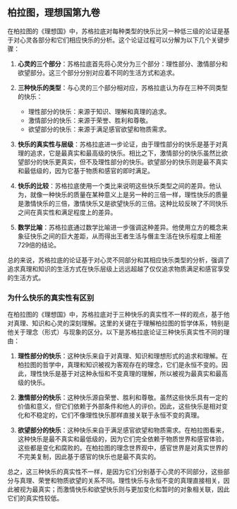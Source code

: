 ## 柏拉图，理想国第九卷
在柏拉图的《理想国》中，苏格拉底对每种类型的快乐比另一种低三级的论证是基于对心灵各部分和它们相应快乐的分析。这个论证过程可以分解为以下几个关键步骤：

1. **心灵的三个部分**：苏格拉底首先将心灵分为三个部分：理性部分、激情部分和欲望部分。这三个部分分别对应着不同的生活方式和追求。

2. **三种快乐的类型**：与心灵的三个部分相对应，苏格拉底认为存在三种不同类型的快乐：
   - 理性部分的快乐：来源于知识、理解和真理的追求。
   - 激情部分的快乐：来源于荣誉、胜利和尊敬。
   - 欲望部分的快乐：来源于满足感官欲望和物质需求。

3. **快乐的真实性与层级**：苏格拉底进一步论证，由于理性部分的快乐是基于对真理的追求，它是最真实和最高级的快乐。相比之下，激情部分的快乐虽然比欲望部分的快乐更真实，但不及理性部分的快乐。欲望部分的快乐则是最不真实和最低级的，因为它基于物质和感官的即时满足。

4. **快乐的比较**：苏格拉底使用一个类比来说明这些快乐类型之间的差异。他认为，就像一种快乐的质量在某种意义上是另一种的三倍一样，理性快乐的质量是激情快乐的三倍，激情快乐又是欲望快乐的三倍。这种比较反映了不同快乐之间在真实性和满足程度上的差异。

5. **数学比喻**：苏格拉底通过数学比喻进一步强调这种差异。他使用立方的概念来象征快乐之间的巨大差距，从而得出王者生活与僭主生活在快乐程度上相差729倍的结论。

总的来说，苏格拉底的论证基于对心灵不同部分和其相应快乐类型的分析，强调了追求真理和知识的生活方式在快乐层级上远远超越了仅仅追求物质满足和感官享受的生活方式。
### 为什么快乐的真实性有区别
在柏拉图的《理想国》中，苏格拉底对于三种快乐的真实性不一样的观点，基于他对真理、知识和心灵的深刻理解。这里的关键在于理解柏拉图的哲学体系，特别是他关于理念（形式）与现象的区分。以下是苏格拉底论证三种快乐真实性不同的理由：

1. **理性部分的快乐**：这种快乐来自于对真理、知识和理想形式的追求和理解。在柏拉图的哲学中，真理和知识被视为客观存在的理念，它们是永恒不变的。因此，理性快乐是基于对这种永恒和不变真理的理解，所以被视为最真实和最高级的快乐。

2. **激情部分的快乐**：这种快乐源自荣誉、胜利和尊敬。虽然这些快乐具有一定的价值和意义，但它们依赖于外部条件和他人的评价。因此，这些快乐是相对变化和不稳定的，它们不像理性快乐那样直接关联于永恒不变的真理。

3. **欲望部分的快乐**：这种快乐来自于满足感官欲望和物质需求。在柏拉图看来，这种快乐是最不真实和最低级的，因为它们完全依赖于物质世界和感官体验，这些都是变化和腐败的。在柏拉图的理念世界观中，感官世界是对真实世界的不完美复制，因此基于感官的快乐也是最不真实的。

总之，这三种快乐的真实性不一样，是因为它们分别基于心灵的不同部分，这些部分与真理、荣誉和物质欲望的关系不同。理性快乐与永恒不变的真理直接相关，因此被视为最真实；而激情快乐和欲望快乐则与更加变化和暂时的对象相关联，因此它们的真实性较低。